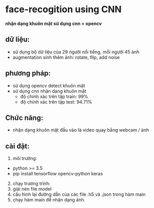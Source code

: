 # face-recogition using CNN
**nhận dạng khuôn mặt sử dụng cnn + opencv**
## dữ liệu:
  - sử dụng bộ dữ liệu của 29 người nổi tiếng, mỗi người 45 ành
  - augmentation sinh thêm ảnh: rotate, flip, add noise
## phương pháp:
  - sử dụng opencv detect khuôn mặt
  - sử dụng cnn nhận dạng khuôn mặt
    - độ chính xác trên tập train: 99%
    - độ chính xác trên tập test: 94.71%
## Chức năng:
  - nhận dạng khuôn mặt đầu vào là video quay bằng webcam / ảnh
## cài đặt:
1. môi trường:
  - python >= 3.5
  - pip install tensorflow opencv-python keras
2. chạy trương trình:
  1. giải nén file model
  2. cấu hình lại đường dẫn của các file .h5 và .json trong hàm main
  3. chạy hàm main để nhận dạng ảnh.

